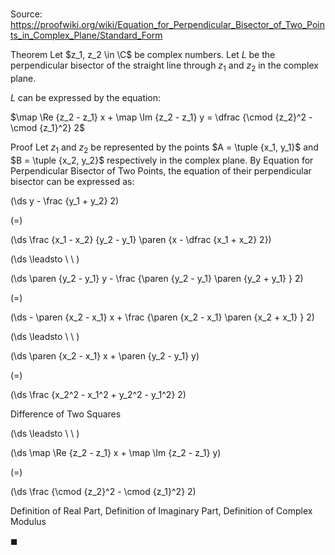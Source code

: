 # 

Source: https://proofwiki.org/wiki/Equation_for_Perpendicular_Bisector_of_Two_Points_in_Complex_Plane/Standard_Form

Theorem
Let $z_1, z_2 \in \C$ be complex numbers.
Let $L$ be the perpendicular bisector of the straight line through $z_1$ and $z_2$ in the complex plane.

$L$ can be expressed by the equation:

$\map \Re {z_2 - z_1} x + \map \Im {z_2 - z_1} y = \dfrac {\cmod {z_2}^2 - \cmod {z_1}^2} 2$


Proof
Let $z_1$ and $z_2$ be represented by the points $A = \tuple {x_1, y_1}$ and $B = \tuple {x_2, y_2}$ respectively in the complex plane.
By Equation for Perpendicular Bisector of Two Points, the equation of their perpendicular bisector can be expressed as:














\(\ds y - \frac {y_1 + y_2} 2\)

\(=\)







\(\ds \frac {x_1 - x_2} {y_2 - y_1} \paren {x - \dfrac {x_1 + x_2} 2}\)














\(\ds \leadsto \ \ \)





\(\ds \paren {y_2 - y_1} y - \frac {\paren {y_2 - y_1} \paren {y_2 + y_1} } 2\)

\(=\)







\(\ds - \paren {x_2 - x_1} x + \frac {\paren {x_2 - x_1} \paren {x_2 + x_1} } 2\)














\(\ds \leadsto \ \ \)





\(\ds \paren {x_2 - x_1} x + \paren {y_2 - y_1} y\)

\(=\)







\(\ds \frac {x_2^2 - x_1^2 + y_2^2 - y_1^2} 2\)





Difference of Two Squares








\(\ds \leadsto \ \ \)





\(\ds \map \Re {z_2 - z_1} x + \map \Im {z_2 - z_1} y\)

\(=\)







\(\ds \frac {\cmod {z_2}^2 - \cmod {z_1}^2} 2\)





Definition of Real Part, Definition of Imaginary Part, Definition of Complex Modulus



$\blacksquare$





